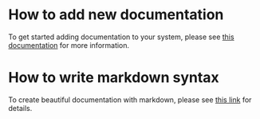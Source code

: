 # How to add new documentation

To get started adding documentation to your system, please see [this documentation](https://backstage.io/docs/features/techdocs/creating-and-publishing#manually-add-documentation-setup-to-already-existing-repository) for more information.

# How to write markdown syntax
To create beautiful documentation with markdown, please see [this link](https://www.markdownguide.org/cheat-sheet/) for details.